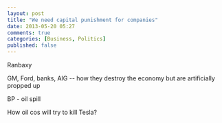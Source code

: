 ```yaml
---
layout: post
title: "We need capital punishment for companies"
date: 2013-05-20 05:27
comments: true
categories: [Business, Politics]
published: false
---
```


Ranbaxy 

GM, Ford, banks, AIG  -- how they destroy the economy but are artificially propped up 

BP - oil spill

How oil cos will try to kill Tesla?
